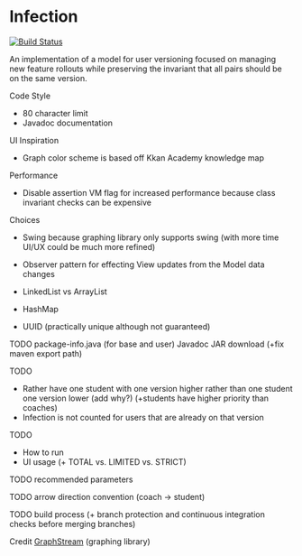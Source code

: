# Infection
[![Build Status](https://travis-ci.org/RamV13/Infection.svg?branch=master)](https://travis-ci.org/RamV13/Infection)

An implementation of a model for user versioning focused on managing new feature rollouts while preserving the invariant that all pairs should be on the same version.

Code Style
- 80 character limit
- Javadoc documentation 

UI Inspiration
- Graph color scheme is based off Kkan Academy knowledge map

Performance
- Disable assertion VM flag for increased performance because class invariant checks can be expensive

Choices
- Swing because graphing library only supports swing (with more time UI/UX could be much more refined)
- Observer pattern for effecting View updates from the Model data changes

- LinkedList vs ArrayList
- HashMap
- UUID (practically unique although not guaranteed)

TODO
package-info.java (for base and user)
Javadoc
JAR download (+fix maven export path)

TODO
- Rather have one student with one version higher rather than one student one version lower (add why?) (+students have higher priority than coaches)
- Infection is not counted for users that are already on that version

TODO 
- How to run
- UI usage (+ TOTAL vs. LIMITED vs. STRICT)

TODO recommended parameters

TODO arrow direction convention (coach -> student)

TODO build process (+ branch protection and continuous integration checks before merging branches)

Credit [GraphStream](http://graphstream-project.org/) (graphing library)
